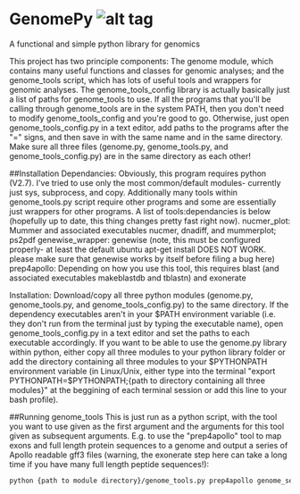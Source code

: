 # GenomePy ![alt tag](https://github.com/biorover/GenomePy/blob/master/GenomePyLogo75p.png)

A functional and simple python library for genomics

This project has two principle components: The genome module, which contains many useful functions and classes for genomic analyses; and the genome_tools script, which has lots of useful tools and wrappers for genomic analyses. The genome_tools_config library is actually basically just a list of paths for genome_tools to use. If all the programs that you'll be calling through genome_tools are in the system PATH, then you don't need to modify genome_tools_config and you're good to go. Otherwise, just open genome_tools_config.py in a text editor, add paths to the programs after the "=" signs, and then save in with the same name and in the same directory. Make sure all three files (genome.py, genome_tools.py, and genome_tools_config.py) are in the same directory as each other!

##Installation
Dependancies: Obviously, this program requires python (V2.7). I've tried to use only the most common/default modules- currently just sys, subprocess, and copy. Additionally many tools within genome_tools.py script require other programs and some are essentially just wrappers for other programs. A list of tools:dependancies is below (hopefully up to date, this thing changes pretty fast right now).
     nucmer_plot: Mummer and associated executables nucmer, dnadiff, and mummerplot; ps2pdf
     genewise_wrapper: genewise (note, this must be configured properly- at least the default ubuntu apt-get install DOES NOT WORK.
         please make sure that genewise works by itself before filing a bug here)
     prep4apollo: Depending on how you use this tool, this requires blast (and associated executables makeblastdb and tblastn) and exonerate

Installation: Download/copy all three python modules (genome.py, genome_tools.py, and genome_tools_config.py) to the same directory. If the dependency executables aren't in your $PATH environment variable (i.e. they don't run from the terminal just by typing the executable name), open genome_tools_config.py in a text editor and set the paths to each executable accordingly. If you want to be able to use the genome.py library within python, either copy all three modules to your python library folder or add the directory containing all three modules to your $PYTHONPATH environment variable (in Linux/Unix, either type into the terminal "export PYTHONPATH=$PYTHONPATH;{path to directory containing all three modules}" at the beggining of each terminal session or add this line to your bash profile).

##Running genome_tools
This is just run as a python script, with the tool you want to use given as the first argument and the arguments for this tool given as subsequent arguments. E.g. to use the "prep4apollo" tool to map exons and full length protein sequences to a genome and output a series of Apollo readable gff3 files (warning, the exonerate step here can take a long time if you have many full length peptide sequences!):
```sh
python {path to module directory}/genome_tools.py prep4apollo genome_sequence={path to fasta containing genome sequence (nucleotide obviously)} exon_fasta={path to fasta containing exon peptide sequences} full_length_seqs={path to fasta containing full length peptide sequences}
```

